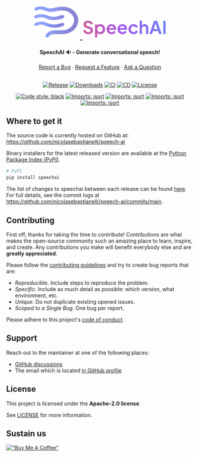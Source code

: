 <h1 align="center" width="100%">
    <a href="https://github.com/nicolasebastianelli/speech-ai">
        <img width="25%" src="https://github.com/nicolasebastianelli/speech-ai/blob/main/images/logo-icon.png">
        <img width="45%" src="https://github.com/nicolasebastianelli/speech-ai/blob/main/images/logo-text.png">
    </a>
</h1>

<div align="center">
  <b>SpeechAI 🔉 - Generate conversational speech! </b>
  <br />
  <br />
  <a href="https://github.com/nicolasebastianelli/speech-ai/issues/new?assignees=&labels=bug&template=01_BUG_REPORT.md&title=bug%3A+">Report a Bug</a>
  ·
  <a href="https://github.com/nicolasebastianelli/speech-ai/issues/new?assignees=&labels=enhancement&template=02_FEATURE_REQUEST.md&title=feat%3A+">Request a Feature</a>
  ·
  <a href="https://github.com/nicolasebastianelli/speech-ai/discussions">Ask a Question</a>
</div>

<div align="center">
<br />

[![Release](https://img.shields.io/pypi/v/speechai?label=release)](https://pypi.org/project/speechai/)
[![Downloads](https://static.pepy.tech/badge/speechai/month)](https://pepy.tech/project/speechai)
[![CI](https://github.com/nicolasebastianelli/speech-ai/actions/workflows/ci.yaml/badge.svg)](https://github.com/nicolasebastianelli/speech-ai/actions/workflows/ci.yaml)
[![CD](https://github.com/nicolasebastianelli/speech-ai/actions/workflows/cd.yaml/badge.svg)](https://github.com/nicolasebastianelli/speech-ai/workflows/cd.yaml)
[![License](https://img.shields.io/pypi/l/speechai.svg)](https://github.com/nicolasebastianelli/speech-ai/blob/main/LICENSE)

[![Code style: black](https://img.shields.io/badge/code%20style-black-000000.svg)](https://github.com/psf/black)
[![Imports: isort](https://img.shields.io/badge/imports-isort-edfaca.svg)](https://pycqa.github.io/isort/)
[![Imports: isort](https://img.shields.io/badge/linter-flake8-a63d42.svg)](https://github.com/PyCQA/flake8)
[![Imports: isort](https://img.shields.io/badge/linter-pylint-5e8db2.svg)](https://github.com/pylint-dev/pylint)
[![Imports: isort](https://img.shields.io/badge/test-pytest-f2c3c9.svg)](https://docs.pytest.org/en/7.3.x/)
</div>

## Where to get it
The source code is currently hosted on GitHub at:
https://github.com/nicolasebastianelli/speech-ai

Binary installers for the latest released version are available at the [Python
Package Index (PyPI)](https://pypi.org/project/speechai).

```sh
# PyPI
pip install speechai
```

The list of changes to speechai between each release can be found
[here](https://github.com/nicolasebastianelli/speech-ai/releases). For full
details, see the commit logs at https://github.com/nicolasebastianelli/speech-ai/commits/main.

## Contributing

First off, thanks for taking the time to contribute! Contributions are what makes the open-source community such an amazing place to learn, inspire, and create. Any contributions you make will benefit everybody else and are **greatly appreciated**.

Please follow the [contributing guidelines](docs/CONTRIBUTING.md) and try to create bug reports that are:

- _Reproducible._ Include steps to reproduce the problem.
- _Specific._ Include as much detail as possible: which version, what environment, etc.
- _Unique._ Do not duplicate existing opened issues.
- _Scoped to a Single Bug._ One bug per report.

Please adhere to this project's [code of conduct](docs/CODE_OF_CONDUCT.md).

## Support

Reach out to the maintainer at one of the following places:

- [GitHub discussions](https://github.com/nicolasebastianelli/speech-ai/discussions)
- The email which is located [in GitHub profile](https://github.com/nicolasebastianelli)

## License

This project is licensed under the **Apache-2.0 license**.

See [LICENSE](LICENSE) for more information.

## Sustain us
[!["Buy Me A Coffee"](https://www.buymeacoffee.com/assets/img/custom_images/orange_img.png)](https://bmc.link/nsebastianelli)
